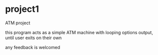 # project1
ATM project

this program acts as a simple ATM machine with looping options output, until user exits on their own

any feedback is welcomed
